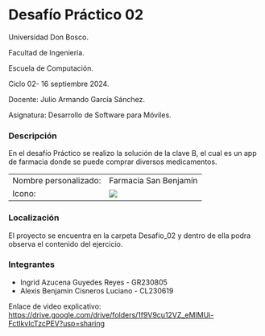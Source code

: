 <b><h1>Desafío Práctico 02</h1></b>
Universidad Don Bosco.

Facultad de Ingeniería.

Escuela de Computación.

Ciclo 02- 16 septiembre 2024.

Docente: Julio Armando García Sánchez.

Asignatura: Desarrollo de Software para Móviles.

<h3>Descripción</h3>
En el desafío Práctico se realizo la solución de la clave B, el cual es un app de farmacia donde se puede comprar diversos medicamentos. 
<table>
  <tr>
    <td>Nombre personalizado:</td>
    <td>Farmacia San Benjamín</td>
  </tr>
  <tr>
    <td>Icono:</td>
    <td><img src="[![image](https://github.com/user-attachments/assets/eccce4b2-1e0b-4398-9a04-113c1bd1f58f)](https://github.com/Alexis625/CL230619DSM441/blob/main/Desafio_02/Desafio_02/app/src/main/res/drawable/icono.png)"></td>
  </tr>
  
</table>
<h3>Localización</h3>
El proyecto se encuentra en la carpeta Desafio_02 y dentro de ella podra observa el contenido del ejercicio.
<h3>Integrantes</h3>
<ul>
  <li>Ingrid Azucena Guyedes Reyes - GR230805</li>
  <li>Alexis Benjamin Cisneros Luciano - CL230619</li>
</ul>

Enlace de video explicativo: 
https://drive.google.com/drive/folders/1f9V9cu12VZ_eMIMUi-FctIkvIcTzcPEV?usp=sharing

